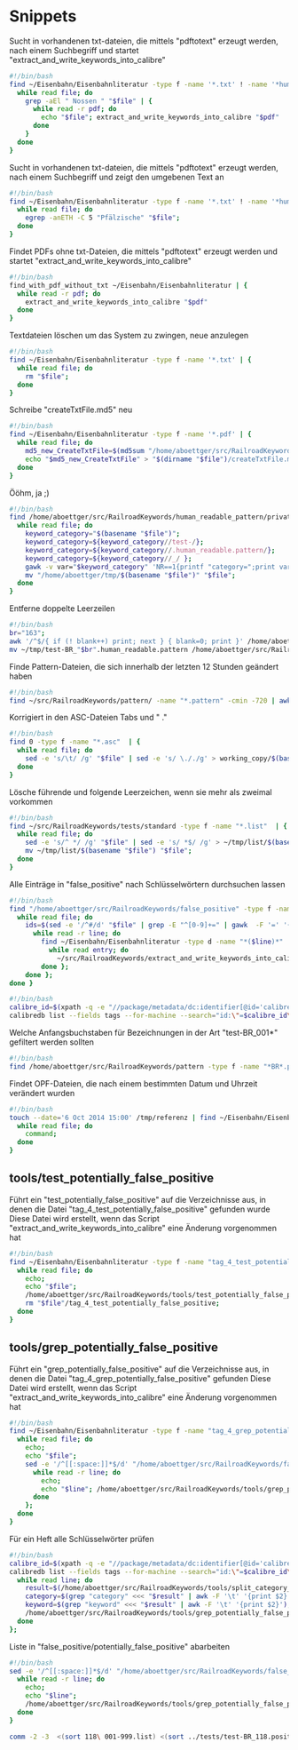 Snippets
==

Sucht in vorhandenen txt-dateien, die mittels "pdftotext" erzeugt werden, nach einem Suchbegriff und startet "extract_and_write_keywords_into_calibre"

```sh
#!/bin/bash
find ~/Eisenbahn/Eisenbahnliteratur -type f -name '*.txt' ! -name '*human-readable.txt' | {
  while read file; do
    grep -aEl " Nossen " "$file" | {
      while read -r pdf; do
        echo "$file"; extract_and_write_keywords_into_calibre "$pdf"
      done
    }
  done
}
```

Sucht in vorhandenen txt-dateien, die mittels "pdftotext" erzeugt werden, nach einem Suchbegriff und zeigt den umgebenen Text an

```sh
#!/bin/bash
find ~/Eisenbahn/Eisenbahnliteratur -type f -name '*.txt' ! -name '*human-readable.txt' | {
  while read file; do
    egrep -anETH -C 5 "Pfälzische" "$file";
  done
}

```

Findet PDFs ohne txt-Dateien, die mittels "pdftotext" erzeugt werden und startet "extract_and_write_keywords_into_calibre"

```sh
#!/bin/bash
find_with_pdf_without_txt ~/Eisenbahn/Eisenbahnliteratur | {
  while read -r pdf; do
    extract_and_write_keywords_into_calibre "$pdf"
  done
}
```

Textdateien löschen um das System zu zwingen, neue anzulegen

```sh
#!/bin/bash
find ~/Eisenbahn/Eisenbahnliteratur -type f -name '*.txt' | {
  while read file; do
    rm "$file";
  done
}
```

Schreibe "createTxtFile.md5" neu

```sh
#!/bin/bash
find ~/Eisenbahn/Eisenbahnliteratur -type f -name '*.pdf' | {
  while read file; do
    md5_new_CreateTxtFile=$(md5sum "/home/aboettger/src/RailroadKeywords/functions/createTxtFile.sh"  | gawk  -F ' ' '{print $1}');
    echo "$md5_new_CreateTxtFile" > "$(dirname "$file")/createTxtFile.md5";
  done
}
```

Ööhm, ja ;)
```sh
#!/bin/bash
find /home/aboettger/src/RailroadKeywords/human_readable_pattern/private -type f -name "test-*.pattern" | {
  while read file; do
    keyword_category="$(basename "$file")";
    keyword_category=${keyword_category//test-/};
    keyword_category=${keyword_category//.human_readable.pattern/}; 
    keyword_category=${keyword_category//_/ };
    gawk -v var="$keyword_category" 'NR==1{printf "category=";print var;print;print} NR!=1' "$file"  > "/home/aboettger/tmp/$(basename "$file")";
    mv "/home/aboettger/tmp/$(basename "$file")" "$file";
  done
}
```

Entferne doppelte Leerzeilen

```sh
#!/bin/bash
br="163";
awk '/^$/{ if (! blank++) print; next } { blank=0; print }' /home/aboettger/src/RailroadKeywords/human_readable_pattern/standard/test-BR_"$br".human_readable.pattern > ~/tmp/test-BR_"$br".human_readable.pattern;
mv ~/tmp/test-BR_"$br".human_readable.pattern /home/aboettger/src/RailroadKeywords/human_readable_pattern/standard/test-BR_"$br".human_readable.pattern
```

Finde Pattern-Dateien, die sich innerhalb der letzten 12 Stunden geändert haben

```sh
#!/bin/bash
find ~/src/RailroadKeywords/pattern/ -name "*.pattern" -cmin -720 | awk -F/ '{print $7}' | sort
```

Korrigiert in den ASC-Dateien Tabs und " ."

```sh
#!/bin/bash
find 0 -type f -name "*.asc"  | {
  while read file; do
    sed -e 's/\t/ /g' "$file" | sed -e 's/ \././g' > working_copy/$(basename "$file");
  done
}
```

Lösche führende und folgende Leerzeichen, wenn sie mehr als zweimal vorkommen

```sh
#!/bin/bash
find ~/src/RailroadKeywords/tests/standard -type f -name "*.list"  | {
  while read file; do
    sed -e 's/^ */ /g' "$file" | sed -e 's/ *$/ /g' > ~/tmp/list/$(basename "$file");
    mv ~/tmp/list/$(basename "$file") "$file";
  done
}
```

Alle Einträge in "false_positive" nach Schlüsselwörtern durchsuchen lassen

```sh
#!/bin/bash
find "/home/aboettger/src/RailroadKeywords/false_positive" -type f -name "*.pattern" | {
  while read file; do
    ids=$(sed -e '/^#/d' "$file" | grep -E "^[0-9]+=" | gawk  -F '=' '{print $1}' | sort | uniq); echo "$ids" | {
      while read -r line; do
        find ~/Eisenbahn/Eisenbahnliteratur -type d -name "*($line)*" | {
          while read entry; do
            ~/src/RailroadKeywords/extract_and_write_keywords_into_calibre "$entry";
        done };
    done };
done }
```

```sh
#!/bin/bash
calibre_id=$(xpath -q -e "//package/metadata/dc:identifier[@id='calibre_id']/text()" "./metadata.opf");
calibredb list --fields tags --for-machine --search="id:\"=$calibre_id\"" --library-path ~/Eisenbahn/Eisenbahnliteratur  | jshon -e 0 -e "tags" | tr -d "[" | tr -d "]" | tr -d "," | tr -d "\"" | sed -e 's/\\//' | sed -e 's/^ *//g' | sed -e 's/ *$//g' | sed -e '/^$/d'
```


Welche Anfangsbuchstaben für Bezeichnungen in der Art "test-BR_001*" gefiltert werden sollten

```sh
#!/bin/bash
find /home/aboettger/src/RailroadKeywords/pattern -type f -name "*BR*.pattern" | awk -F "_" '{print $2}' | grep -o "[A-Z]*" | sort | uniq
```

Findet OPF-Dateien, die nach einem bestimmten Datum und Uhrzeit verändert wurden

```sh
#!/bin/bash
touch --date='6 Oct 2014 15:00' /tmp/referenz | find ~/Eisenbahn/Eisenbahnliteratur -type f -name "*.opf" -cnewer /tmp/referenz -exec dirname {} \; | {
  while read file; do
    command;
  done
}
```

tools/test_potentially_false_positive
--

Führt ein "test_potentially_false_positive" auf die Verzeichnisse aus, in denen die Datei "tag_4_test_potentially_false_positive" gefunden wurde
Diese Datei wird erstellt, wenn das Script "extract_and_write_keywords_into_calibre" eine Änderung vorgenommen hat

```sh
#!/bin/bash
find ~/Eisenbahn/Eisenbahnliteratur -type f -name "tag_4_test_potentially_false_positive" -exec dirname {} \; | {
  while read file; do
    echo;
    echo "$file";
    /home/aboettger/src/RailroadKeywords/tools/test_potentially_false_positive "$file";
    rm "$file"/tag_4_test_potentially_false_positive;
  done
}
```

tools/grep_potentially_false_positive
--

Führt ein "grep_potentially_false_positive" auf die Verzeichnisse aus, in denen die Datei "tag_4_grep_potentially_false_positive" gefunden
Diese Datei wird erstellt, wenn das Script "extract_and_write_keywords_into_calibre" eine Änderung vorgenommen hat

```sh
#!/bin/bash
find ~/Eisenbahn/Eisenbahnliteratur -type f -name "tag_4_grep_potentially_false_positive" -exec dirname {} \; | {
  while read file; do
    echo;
    echo "$file";
    sed -e '/^[[:space:]]*$/d' "/home/aboettger/src/RailroadKeywords/false_positive/potentially_false_positive" | sed -e '/^[[:space:]]*#/d' | {
      while read -r line; do
        echo;
        echo "$line"; /home/aboettger/src/RailroadKeywords/tools/grep_potentially_false_positive "$file" "*" "$line";
      done
    };
  done
}
```
Für ein Heft alle Schlüsselwörter prüfen

```sh
#!/bin/bash
calibre_id=$(xpath -q -e "//package/metadata/dc:identifier[@id='calibre_id']/text()" "./metadata.opf");
calibredb list --fields tags --for-machine --search="id:\"=$calibre_id\"" --library-path ~/Eisenbahn/Eisenbahnliteratur  | jshon -e 0 -e "tags" | tr -d "[" | tr -d "]" | tr -d "," | tr -d "\"" | sed 's/\\//' | sed 's/^ *//g' | sed 's/ *$//g' | sed '/^$/d' | {
  while read line; do
    result=$(/home/aboettger/src/RailroadKeywords/tools/split_category_and_keyword "$line");
    category=$(grep "category" <<< "$result" | awk -F '\t' '{print $2}');
    keyword=$(grep "keyword" <<< "$result" | awk -F '\t' '{print $2}');
    /home/aboettger/src/RailroadKeywords/tools/grep_potentially_false_positive . "$category" "$keyword";
  done
};
```
Liste in "false_positive/potentially_false_positive" abarbeiten

```sh
#!/bin/bash
sed -e '/^[[:space:]]*$/d' "/home/aboettger/src/RailroadKeywords/false_positive/potentially_false_positive" | sed -e '/^[[:space:]]*#/d' | {
  while read -r line; do
    echo;
    echo "$line";
    /home/aboettger/src/RailroadKeywords/tools/grep_potentially_false_positive ~/Eisenbahn/Eisenbahnliteratur "*" "$line";
  done
}
```

```sh
comm -2 -3  <(sort 118\ 001-999.list) <(sort ../tests/test-BR_118.positive.002.list)
```
